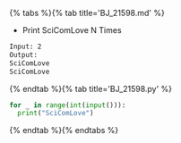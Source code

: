 {% tabs %}{% tab title='BJ_21598.md' %}

* Print SciComLove N Times

```txt
Input: 2
Output:
SciComLove
SciComLove
```

{% endtab %}{% tab title='BJ_21598.py' %}

```py
for _ in range(int(input())):
  print("SciComLove")
```

{% endtab %}{% endtabs %}
